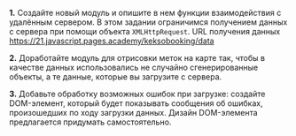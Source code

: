 **1.** Создайте новый модуль и опишите в нем функции взаимодействия с удалённым сервером. В этом задании ограничимся получением данных с сервера при помощи объекта ```XMLHttpRequest```. URL получения данных https://21.javascript.pages.academy/keksobooking/data

**2.** Доработайте модуль для отрисовки меток на карте так, чтобы в качестве данных использовались не случайно сгенерированные объекты, а те данные, которые вы загрузите с сервера.

**3.** Добавьте обработку возможных ошибок при загрузке: создайте DOM-элемент, который будет показывать сообщения об ошибках, произошедших по ходу загрузки данных. Дизайн DOM-элемента предлагается придумать самостоятельно.
